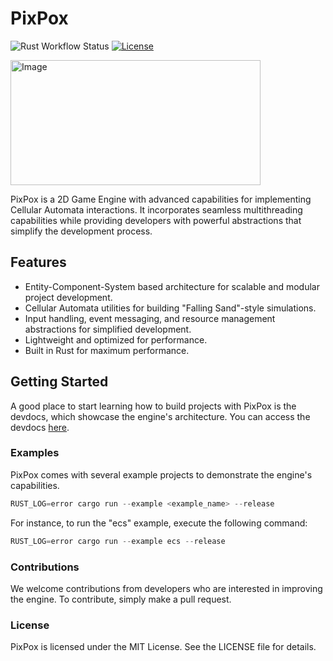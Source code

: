 # PixPox

![Rust Workflow Status](https://img.shields.io/github/actions/workflow/status/martinteoharov/PixPox/.github/workflows/rust.yml?branch=main&label=Rust&logo=github&style=flat-square)
[![License](https://img.shields.io/badge/license-MIT-blue.svg)](https://opensource.org/licenses/MIT)

<img src="https://user-images.githubusercontent.com/43793073/234361085-053432ef-b9fe-4581-9795-4ddba162bf0c.png" alt="Image" width="400" height="200">

PixPox is a 2D Game Engine with advanced capabilities for implementing Cellular Automata interactions. It incorporates seamless multithreading capabilities while providing developers with powerful abstractions that simplify the development process.

## Features
- Entity-Component-System based architecture for scalable and modular project development.
- Cellular Automata utilities for building "Falling Sand"-style simulations.
- Input handling, event messaging, and resource management abstractions for simplified development.
- Lightweight and optimized for performance.
- Built in Rust for maximum performance.

## Getting Started
A good place to start learning how to build projects with PixPox is the devdocs, which showcase the engine's architecture. You can access the devdocs [here](https://martinteoharov.github.io/pixpox-dev-docs/).

### Examples
PixPox comes with several example projects to demonstrate the engine's capabilities.
```rust
RUST_LOG=error cargo run --example <example_name> --release
```

For instance, to run the "ecs" example, execute the following command:
```rust
RUST_LOG=error cargo run --example ecs --release
```

### Contributions
We welcome contributions from developers who are interested in improving the engine. To contribute, simply make a pull request.

### License
PixPox is licensed under the MIT License. See the LICENSE file for details.

